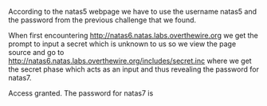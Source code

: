 According to the natas5 webpage we have to use the username natas5 and the password from the previous challenge that we found.


When first encountering http://natas6.natas.labs.overthewire.org we get the prompt to input a secret which is unknown to us so we view the page source 
and go to http://natas6.natas.labs.overthewire.org/includes/secret.inc where we get the secret phase which acts as an input and thus revealing the password 
for natas7.


Access granted. The password for natas7 is <password>
